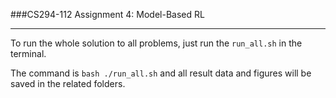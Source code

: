 ###CS294-112 Assignment 4: Model-Based RL

---

To run the whole solution to all problems, just run the `run_all.sh` in the terminal.


The command is `bash ./run_all.sh` and all result data and figures will be saved in the related folders.
